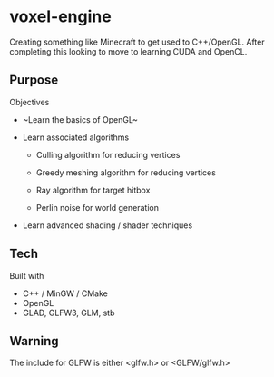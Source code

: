 # voxel-engine
Creating something like Minecraft to get used to C++/OpenGL.
After completing this looking to move to learning CUDA and OpenCL.

## Purpose
Objectives

* ~Learn the basics of OpenGL~

* Learn associated algorithms

  * Culling algorithm for reducing vertices
  
  * Greedy meshing algorithm for reducing vertices

  * Ray algorithm for target hitbox
  
  * Perlin noise for world generation

* Learn advanced shading / shader techniques

## Tech
Built with
* C++ / MinGW / CMake
* OpenGL
* GLAD, GLFW3, GLM, stb

## Warning
The include for GLFW is either <glfw.h> or <GLFW/glfw.h>
